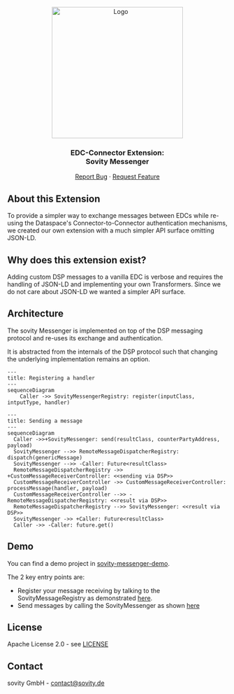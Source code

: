<!-- PROJECT LOGO -->
<br />
<div align="center">
  <a href="https://github.com/sovity/edc-extensions">
    <img src="https://raw.githubusercontent.com/sovity/edc-ui/main/src/assets/images/sovity_logo.svg" alt="Logo" width="300">
  </a>

<h3 align="center">EDC-Connector Extension:<br />Sovity Messenger</h3>

  <p align="center">
    <a href="https://github.com/sovity/edc-extensions/issues/new?template=bug_report.md">Report Bug</a>
    ·
    <a href="https://github.com/sovity/edc-extensions/issues/new?template=feature_request.md">Request Feature</a>
  </p>
</div>


## About this Extension

To provide a simpler way to exchange messages between EDCs while re-using the Dataspace's Connector-to-Connector authentication mechanisms, we created our own extension with a much simpler API surface omitting JSON-LD.

## Why does this extension exist?

Adding custom DSP messages to a vanilla EDC is verbose and requires the handling of JSON-LD and implementing your own Transformers. Since we do not care about JSON-LD we wanted a simpler API surface.

## Architecture

The sovity Messenger is implemented on top of the DSP messaging protocol and re-uses its exchange and authentication.

It is abstracted from the internals of the DSP protocol such that changing the underlying implementation remains an option.


```mermaid
---
title: Registering a handler
---
sequenceDiagram
    Caller ->> SovityMessengerRegistry: register(inputClass, intputType, handler)
```

```mermaid
---
title: Sending a message
---
sequenceDiagram
  Caller ->>+SovityMessenger: send(resultClass, counterPartyAddress, payload)
  SovityMessenger -->> RemoteMessageDispatcherRegistry: dispatch(genericMessage)
  SovityMessenger -->> -Caller: Future<resultClass>
  RemoteMessageDispatcherRegistry ->> +CustomMessageReceiverController: <<sending via DSP>>
  CustomMessageReceiverController ->> CustomMessageReceiverController: processMessage(handler, payload)
  CustomMessageReceiverController -->> -RemoteMessageDispatcherRegistry: <<result via DSP>>
  RemoteMessageDispatcherRegistry -->> SovityMessenger: <<result via DSP>>
  SovityMessenger ->> +Caller: Future<resultClass>
  Caller ->> -Caller: future.get()
```

## Demo

You can find a demo project in [sovity-messenger-demo](../../demo/sovity-messenger-demo).

The 2 key entry points are:

- Register your message receiving by talking to the SovityMessageRegistry as demonstrated [here](..%2F..%2Fdemo%2Fsovity-messenger-demo%2Fsrc%2Fmain%2Fjava%2Fde%2Fsovity%2Fedc%2Fextension%2Fsovitymessenger%2Fdemo%2FSovityMessengerDemo.java).
- Send messages by calling the SovityMessenger as shown [here](..%2F..%2Fdemo%2Fsovity-messenger-demo%2Fsrc%2Ftest%2Fjava%2Fde%2Fsovity%2Fedc%2Fextension%2Fsovitymessenger%2Fdemo%2FSovityMessengerDemoTest.java)

## License

Apache License 2.0 - see [LICENSE](../../LICENSE)

## Contact

sovity GmbH - contact@sovity.de
